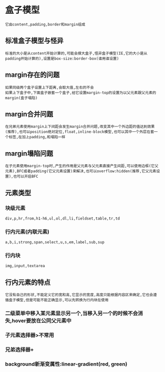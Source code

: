 # 盒子模型
    它由content,padding,border和margin组成
## 标准盒子模型与怪异
    标准的大小是从content开始计算的,可能会撑大盒子,怪异盒子模型(IE,它的大小是从padding开始计算的),设置是box-size:border-box(谁用谁设置)
## margin存在的问题
    如果同级两个盒子设置上下距离,会取大值,左右的不会
    如果上下盒子中,下面盒子嵌套一个盒子,给它设置margin-top的设置为以父元素跟父元素的margin(盒子塌陷)
## margin合并问题
    在兄弟元素使用margin上下间距会发生margin合并问题,改变其中一个外边距的值达到效果(推荐),也可以position绝对定位,float,inline-block模型,也可以其中一个外层在套一个标签,在加上padding,和塌陷一样
## margin塌陷问题
    在子元素使用margin-top时,产生的作用是父元素与父元素直接产生间距,可以使用边框(它父元素),BFC或者padding(它父元素设置)来解决,也可以overflow:hidden(推荐,它父元素设置),也可以开启BFC
## 元素类型
### 块级元素
    div,p,hr,from,h1-h6,ul,ol,dl,li,fieldset,table,tr,td
### 行内元素(内联元素)
    a,b,i,strong,span,select,u,s,em,label,sub,sup
### 行内块
    img,input,textarea
## 行内元素的特点
    它没有自己的形状,不能定义它的宽和高,它显示的宽度,高度只能根据内容区来确定,它也会遵循盒子模型,但是可能不能正确显示,可以先转换为行内块在使用
### 二级菜单中移入某元素显示另一个,当移入另一个的时候不会消失,hover要放在公同父元素中
### 子元素选择器>不常用
### 兄弟选择器+
### background新渐变属性:linear-gradient(red, green)